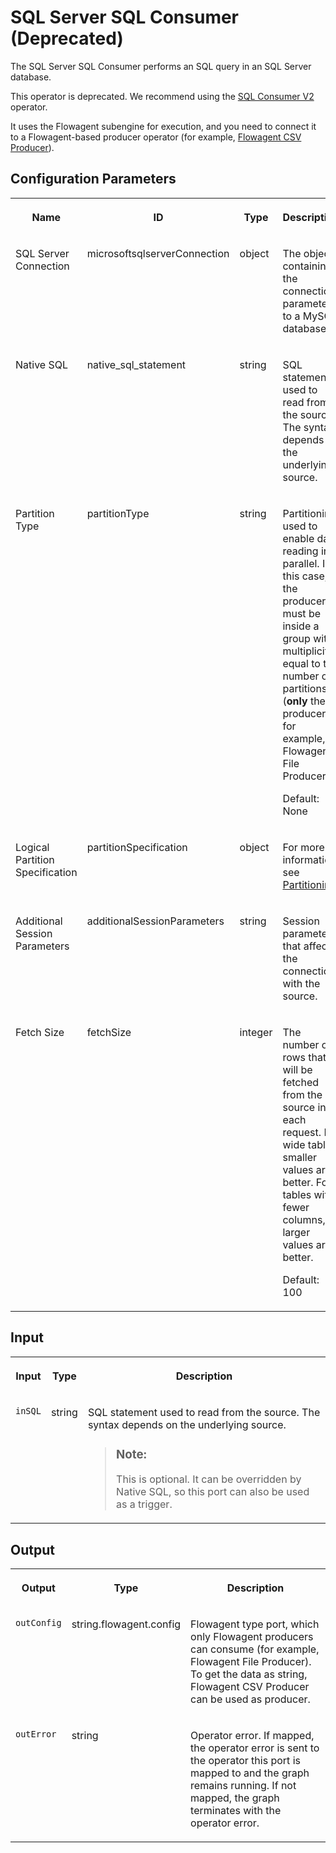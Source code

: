 <!-- loio4b570d42344f46a0913576e8a885d1ab -->

# SQL Server SQL Consumer \(Deprecated\)

The SQL Server SQL Consumer performs an SQL query in an SQL Server database.



This operator is deprecated. We recommend using the [SQL Consumer V2](sql-consumer-v2-a4a74c3.md) operator.

It uses the Flowagent subengine for execution, and you need to connect it to a Flowagent-based producer operator \(for example, [Flowagent CSV Producer](flowagent-csv-producer-eb59df8.md)\).



<a name="loio4b570d42344f46a0913576e8a885d1ab__section_sq1_nf3_vdb"/>

## Configuration Parameters


<table>
<tr>
<th valign="top">

Name

</th>
<th valign="top">

ID

</th>
<th valign="top">

Type

</th>
<th valign="top">

Description

</th>
</tr>
<tr>
<td valign="top">

SQL Server Connection

</td>
<td valign="top">

microsoftsqlserverConnection

</td>
<td valign="top">

object

</td>
<td valign="top">

The object containing the connection parameters to a MySQL database.

</td>
</tr>
<tr>
<td valign="top">

Native SQL

</td>
<td valign="top">

native\_sql\_statement

</td>
<td valign="top">

string

</td>
<td valign="top">

SQL statement used to read from the source. The syntax depends on the underlying source.

</td>
</tr>
<tr>
<td valign="top">

Partition Type

</td>
<td valign="top">

partitionType

</td>
<td valign="top">

string

</td>
<td valign="top">

Partitioning used to enable data reading in parallel. In this case, the producer must be inside a group with multiplicity equal to the number of partitions \(**only** the producer, for example, Flowagent File Producer\).

Default: None

</td>
</tr>
<tr>
<td valign="top">

Logical Partition Specification

</td>
<td valign="top">

partitionSpecification

</td>
<td valign="top">

object

</td>
<td valign="top">

For more information, see [Partitioning](partitioning-86085d9.md).

</td>
</tr>
<tr>
<td valign="top">

Additional Session Parameters

</td>
<td valign="top">

additionalSessionParameters

</td>
<td valign="top">

string

</td>
<td valign="top">

Session parameters that affect the connection with the source.

</td>
</tr>
<tr>
<td valign="top">

Fetch Size

</td>
<td valign="top">

fetchSize

</td>
<td valign="top">

integer

</td>
<td valign="top">

The number of rows that will be fetched from the source in each request. For wide tables, smaller values are better. For tables with fewer columns, larger values are better.

Default: 100

</td>
</tr>
</table>



<a name="loio4b570d42344f46a0913576e8a885d1ab__section_knq_5f3_vdb"/>

## Input


<table>
<tr>
<th valign="top">

Input

</th>
<th valign="top">

Type

</th>
<th valign="top">

Description

</th>
</tr>
<tr>
<td valign="top">

`inSQL` 

</td>
<td valign="top">

string

</td>
<td valign="top">

SQL statement used to read from the source. The syntax depends on the underlying source.

> ### Note:  
> This is optional. It can be overridden by Native SQL, so this port can also be used as a trigger.



</td>
</tr>
</table>



<a name="loio4b570d42344f46a0913576e8a885d1ab__section_swc_cg3_vdb"/>

## Output


<table>
<tr>
<th valign="top">

Output

</th>
<th valign="top">

Type

</th>
<th valign="top">

Description

</th>
</tr>
<tr>
<td valign="top">

`outConfig` 

</td>
<td valign="top">

string.flowagent.config

</td>
<td valign="top">

Flowagent type port, which only Flowagent producers can consume \(for example, Flowagent File Producer\). To get the data as string, Flowagent CSV Producer can be used as producer.

</td>
</tr>
<tr>
<td valign="top">

`outError` 

</td>
<td valign="top">

string

</td>
<td valign="top">

Operator error. If mapped, the operator error is sent to the operator this port is mapped to and the graph remains running. If not mapped, the graph terminates with the operator error.

</td>
</tr>
</table>

